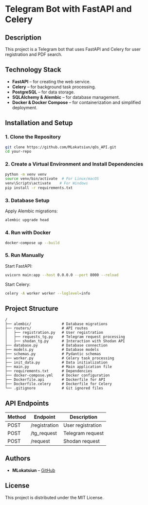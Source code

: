 # Telegram Bot with FastAPI and Celery

## Description
This project is a Telegram bot that uses FastAPI and Celery for user registration and PDF search.

## Technology Stack
- **FastAPI** – for creating the web service.
- **Celery** – for background task processing.
- **PostgreSQL** – for data storage.
- **SQLAlchemy & Alembic** – for database management.
- **Docker & Docker Compose** – for containerization and simplified deployment.

## Installation and Setup
### 1. Clone the Repository
```bash
git clone https://github.com/MLokatsiun/qOs_API.git
cd your-repo
```

### 2. Create a Virtual Environment and Install Dependencies
```bash
python -m venv venv
source venv/bin/activate  # For Linux/macOS
venv\Scripts\activate    # For Windows
pip install -r requirements.txt
```

### 3. Database Setup
Apply Alembic migrations:
```bash
alembic upgrade head
```

### 4. Run with Docker
```bash
docker-compose up --build
```

### 5. Run Manually
Start FastAPI:
```bash
uvicorn main:app --host 0.0.0.0 --port 8000 --reload
```
Start Celery:
```bash
celery -A worker worker --loglevel=info
```

## Project Structure
```
/
├── alembic/              # Database migrations
├── routers/              # API routes
│   ├── registration.py   # User registration
│   ├── requests_tg.py    # Telegram request processing
│   ├── shodan_tg.py      # Interaction with Shodan API
├── database.py           # Database connection
├── models.py             # Database models
├── schemas.py            # Pydantic schemas
├── worker.py             # Celery task processing
├── init_data.py          # Data initialization
├── main.py               # Main application file
├── requirements.txt      # Dependencies
├── docker-compose.yml    # Docker configuration
├── Dockerfile.api        # Dockerfile for API
├── Dockerfile.celery     # Dockerfile for Celery
└── .gitignore            # Git ignored files
```

## API Endpoints
| Method | Endpoint           | Description              |
|--------|-------------------|--------------------------|
| POST   | /registration     | User registration        |
| POST   | /tg_request       | Telegram request         |
| POST   | /request          | Shodan request           |

## Authors
- **MLokatsiun** – [GitHub](https://github.com/MLokatsiun)

## License
This project is distributed under the MIT License.

